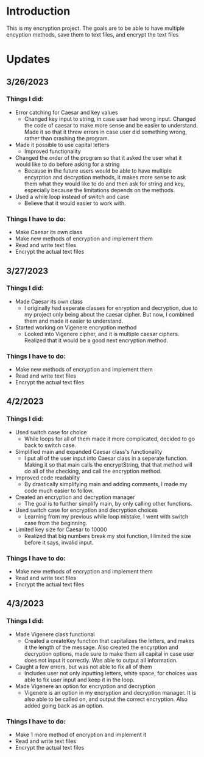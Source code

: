 # Introduction

This is my encryption project. The goals are to be able to have multiple encyption methods, save them to text files, and encrypt the text files

# Updates

## 3/26/2023 <br>

### Things I did:
* Error catching for Caesar and key values
    * Changed key input to string, in case user had wrong input. Changed the code of caesar to make more sense and be easier to understand. Made it so that it threw errors in case user did something wrong, rather than crashing the program.
* Made it possible to use capital letters
    * Improved functionality
* Changed the order of the program so that it asked the user what it would like to do before asking for a string
    * Because in the future users would be able to have multiple encyrption and decryption methods, it makes more sense to ask them what they would like to do and then ask for string and key, especially because the limitations depends on the methods.
* Used a while loop instead of switch and case
    * Believe that it would easier to work with.

### Things I have to do:
* Make Caesar its own class
* Make new methods of encryption and implement them
* Read and write text files
* Encrypt the actual text files
</p>

## 3/27/2023<br>

### Things I did:
* Made Caesar its own class
    * I originally had seperate classes for enryption and decryption, due to my project only being about the caesar cipher. But now, I combined them and made it easier to understand. 
* Started working on Vigenere encryption method
    * Looked into Vigenere cipher, and it is multiple caesar ciphers. Realized that it would be a good next encryption method. 

### Things I have to do:
* Make new methods of encryption and implement them
* Read and write text files
* Encrypt the actual text files
</p>

## 4/2/2023<br>

### Things I did:   
* Used switch case for choice
    * While loops for all of them made it more complicated, decided to go back to switch case.
* Simplified main and expanded Caesar class's functionality
    * I put all of the user input into Caesar class in a seperate function. Making it so that main calls the encryptString, that that method will do all of the checking, and call the encryption method. 
* Improved code readablity 
    * By drastically simplifying main and adding comments, I made my code much easier to follow.
* Created an encryption and decryption manager
    * The goal is to further simplify main, by only calling other functions.
* Used switch case for encryption and decryption choices
    * Learning from my previous while loop mistake, I went with switch case from the beginning.
* Limited key size for Caesar to 10000
    * Realized that big numbers break my stoi function, I limited the size before it says, invalid input. 

### Things I have to do:
* Make new methods of encryption and implement them
* Read and write text files
* Encrypt the actual text files
</p>

## 4/3/2023 <br>
### Things I did:
* Made Vigenere class functional
    * Created a createKey function that capitalizes the letters, and makes it the length of the message. Also created the encyrption and decryption options, made sure to make them all capital in case user does not input it correctly. Was able to output all information.   
* Caught a few errors, but was not able to fix all of them
    * Includes user not only inputting letters, white space, for choices was able to fix user input and keep it in the loop. 
* Made Vigenere an option for encryption and decryption
    * Vigenere is an option in my encryption and decryption manager. It is also able to be called on, and output the correct encryption. Also added going back as an option.

### Things I have to do:
* Make 1 more method of encryption and implement it
* Read and write text files
* Encrypt the actual text files
